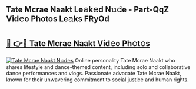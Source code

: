 ## Tate Mcrae Naakt Le𝚊k𝚎d N𝚞𝚍e - Part-QqZ Vid𝚎o Photos Le𝚊ks FRyOd

# <h2><a href="http://fb2lh8.evod.top/?m=Tate+Mcrae+Naakt">🔗 👉🔴 Tate Mcrae Naakt Vid𝚎o Ph𝚘t𝚘s</a></h2>

[![Tate Mcrae Naakt N𝚞d𝚎s](https://i.imgur.com/8V9OHl7.gif)](http://fb2lh8.evod.top/?m=Tate+Mcrae+Naakt)
Online personality Tate Mcrae Naakt who shares lifestyle and dance-themed content, including solo and collaborative dance performances and vlogs. Passionate advocate Tate Mcrae Naakt, known for their unwavering commitment to social justice and human rights. 
